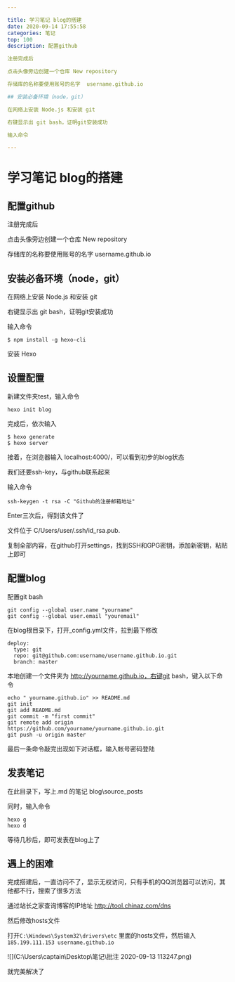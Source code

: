 ```yaml
---

title: 学习笔记 blog的搭建
date: 2020-09-14 17:55:58
categories: 笔记
top: 100
description: 配置github

注册完成后

点击头像旁边创建一个仓库 New repository

存储库的名称要使用账号的名字  username.github.io

## 安装必备环境（node，git）

在网络上安装 Node.js 和安装 git

右键显示出 git bash，证明git安装成功

输入命令

---
```


# 学习笔记 blog的搭建

## 配置github

注册完成后

点击头像旁边创建一个仓库 New repository

存储库的名称要使用账号的名字  username.github.io

## 安装必备环境（node，git）

在网络上安装 Node.js 和安装 git

右键显示出 git bash，证明git安装成功

输入命令

```
$ npm install -g hexo-cli
```

安装 Hexo

## 设置配置

新建文件夹test，输入命令

```
hexo init blog
```

完成后，依次输入

```
$ hexo generate
$ hexo server
```

接着，在浏览器输入 localhost:4000/，可以看到初步的blog状态

我们还要ssh-key，与github联系起来

输入命令

```
ssh-keygen -t rsa -C "Github的注册邮箱地址"
```

Enter三次后，得到该文件了

文件位于   C/Users/user/.ssh/id_rsa.pub.

复制全部内容，在github打开settings，找到SSH和GPG密钥，添加新密钥，粘贴上即可

## 配置blog

配置git bash

```
git config --global user.name "yourname"
git config --global user.email "youremail"
```

在blog根目录下，打开_config.yml文件，拉到最下修改

```
deploy:
  type: git
  repo: git@github.com:username/username.github.io.git
  branch: master
```

本地创建一个文件夹为 http://yourname.github.io，右键git bash，键入以下命令

```
echo " yourname.github.io" >> README.md
git init
git add README.md
git commit -m "first commit"
git remote add origin https://github.com/yourname/yourname.github.io.git
git push -u origin master
```


最后一条命令敲完出现如下对话框，输入帐号密码登陆

## 发表笔记

在此目录下，写上.md 的笔记 blog\source\_posts

同时，输入命令

```
hexo g
hexo d
```

等待几秒后，即可发表在blog上了

## 遇上的困难

完成搭建后，一直访问不了，显示无权访问，只有手机的QQ浏览器可以访问，其他都不行，搜索了很多方法

通过站长之家查询博客的IP地址     http://tool.chinaz.com/dns

然后修改hosts文件

打开`C:\Windows\System32\drivers\etc`
里面的hosts文件，然后输入`185.199.111.153 username.github.io`

![](C:\Users\captain\Desktop\笔记\批注 2020-09-13 113247.png)

就完美解决了